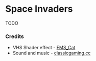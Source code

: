 # Space Invaders
TODO

### Credits
- VHS Shader effect - [FMS_Cat](https://www.shadertoy.com/user/FMS_Cat)
- Sound and music - [classicgaming.cc](https://www.classicgaming.cc/classics/space-invaders/sounds)
